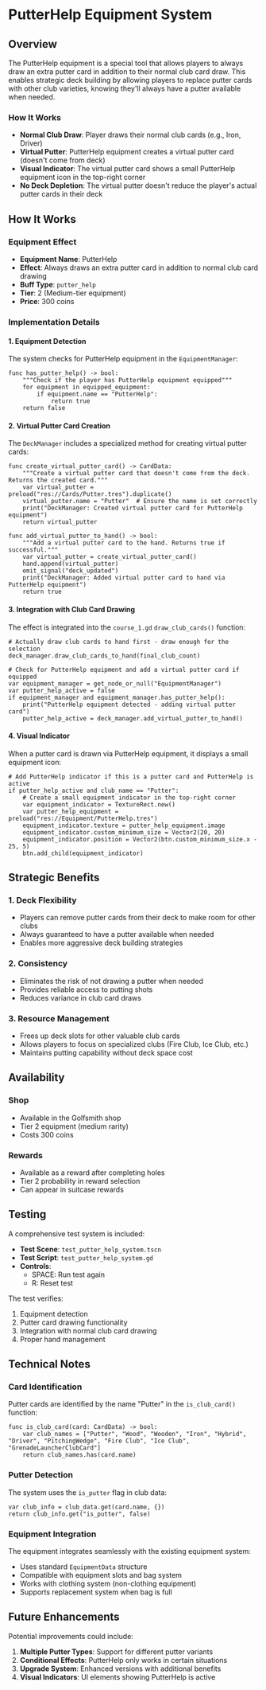 # PutterHelp Equipment System

## Overview

The PutterHelp equipment is a special tool that allows players to always draw an extra putter card in addition to their normal club card draw. This enables strategic deck building by allowing players to replace putter cards with other club varieties, knowing they'll always have a putter available when needed.

### How It Works
- **Normal Club Draw**: Player draws their normal club cards (e.g., Iron, Driver)
- **Virtual Putter**: PutterHelp equipment creates a virtual putter card (doesn't come from deck)
- **Visual Indicator**: The virtual putter card shows a small PutterHelp equipment icon in the top-right corner
- **No Deck Depletion**: The virtual putter doesn't reduce the player's actual putter cards in their deck

## How It Works

### Equipment Effect
- **Equipment Name**: PutterHelp
- **Effect**: Always draws an extra putter card in addition to normal club card drawing
- **Buff Type**: `putter_help`
- **Tier**: 2 (Medium-tier equipment)
- **Price**: 300 coins

### Implementation Details

#### 1. Equipment Detection
The system checks for PutterHelp equipment in the `EquipmentManager`:
```gdscript
func has_putter_help() -> bool:
    """Check if the player has PutterHelp equipment equipped"""
    for equipment in equipped_equipment:
        if equipment.name == "PutterHelp":
            return true
    return false
```

#### 2. Virtual Putter Card Creation
The `DeckManager` includes a specialized method for creating virtual putter cards:
```gdscript
func create_virtual_putter_card() -> CardData:
	"""Create a virtual putter card that doesn't come from the deck. Returns the created card."""
	var virtual_putter = preload("res://Cards/Putter.tres").duplicate()
	virtual_putter.name = "Putter"  # Ensure the name is set correctly
	print("DeckManager: Created virtual putter card for PutterHelp equipment")
	return virtual_putter

func add_virtual_putter_to_hand() -> bool:
	"""Add a virtual putter card to the hand. Returns true if successful."""
	var virtual_putter = create_virtual_putter_card()
	hand.append(virtual_putter)
	emit_signal("deck_updated")
	print("DeckManager: Added virtual putter card to hand via PutterHelp equipment")
	return true
```

#### 3. Integration with Club Card Drawing
The effect is integrated into the `course_1.gd` `draw_club_cards()` function:
```gdscript
# Actually draw club cards to hand first - draw enough for the selection
deck_manager.draw_club_cards_to_hand(final_club_count)

# Check for PutterHelp equipment and add a virtual putter card if equipped
var equipment_manager = get_node_or_null("EquipmentManager")
var putter_help_active = false
if equipment_manager and equipment_manager.has_putter_help():
    print("PutterHelp equipment detected - adding virtual putter card")
    putter_help_active = deck_manager.add_virtual_putter_to_hand()
```

#### 4. Visual Indicator
When a putter card is drawn via PutterHelp equipment, it displays a small equipment icon:
```gdscript
# Add PutterHelp indicator if this is a putter card and PutterHelp is active
if putter_help_active and club_name == "Putter":
    # Create a small equipment indicator in the top-right corner
    var equipment_indicator = TextureRect.new()
    var putter_help_equipment = preload("res://Equipment/PutterHelp.tres")
    equipment_indicator.texture = putter_help_equipment.image
    equipment_indicator.custom_minimum_size = Vector2(20, 20)
    equipment_indicator.position = Vector2(btn.custom_minimum_size.x - 25, 5)
    btn.add_child(equipment_indicator)
```

## Strategic Benefits

### 1. Deck Flexibility
- Players can remove putter cards from their deck to make room for other clubs
- Always guaranteed to have a putter available when needed
- Enables more aggressive deck building strategies

### 2. Consistency
- Eliminates the risk of not drawing a putter when needed
- Provides reliable access to putting shots
- Reduces variance in club card draws

### 3. Resource Management
- Frees up deck slots for other valuable club cards
- Allows players to focus on specialized clubs (Fire Club, Ice Club, etc.)
- Maintains putting capability without deck space cost

## Availability

### Shop
- Available in the Golfsmith shop
- Tier 2 equipment (medium rarity)
- Costs 300 coins

### Rewards
- Available as a reward after completing holes
- Tier 2 probability in reward selection
- Can appear in suitcase rewards

## Testing

A comprehensive test system is included:
- **Test Scene**: `test_putter_help_system.tscn`
- **Test Script**: `test_putter_help_system.gd`
- **Controls**: 
  - SPACE: Run test again
  - R: Reset test

The test verifies:
1. Equipment detection
2. Putter card drawing functionality
3. Integration with normal club card drawing
4. Proper hand management

## Technical Notes

### Card Identification
Putter cards are identified by the name "Putter" in the `is_club_card()` function:
```gdscript
func is_club_card(card: CardData) -> bool:
    var club_names = ["Putter", "Wood", "Wooden", "Iron", "Hybrid", "Driver", "PitchingWedge", "Fire Club", "Ice Club", "GrenadeLauncherClubCard"]
    return club_names.has(card.name)
```

### Putter Detection
The system uses the `is_putter` flag in club data:
```gdscript
var club_info = club_data.get(card.name, {})
return club_info.get("is_putter", false)
```

### Equipment Integration
The equipment integrates seamlessly with the existing equipment system:
- Uses standard `EquipmentData` structure
- Compatible with equipment slots and bag system
- Works with clothing system (non-clothing equipment)
- Supports replacement system when bag is full

## Future Enhancements

Potential improvements could include:
1. **Multiple Putter Types**: Support for different putter variants
2. **Conditional Effects**: PutterHelp only works in certain situations
3. **Upgrade System**: Enhanced versions with additional benefits
4. **Visual Indicators**: UI elements showing PutterHelp is active 